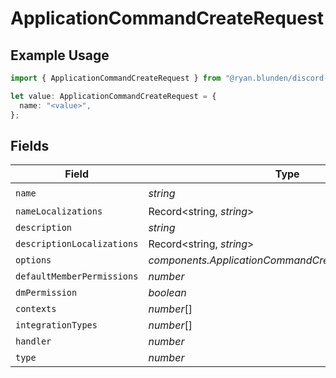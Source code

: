 # ApplicationCommandCreateRequest

## Example Usage

```typescript
import { ApplicationCommandCreateRequest } from "@ryan.blunden/discord-sdk/models/components";

let value: ApplicationCommandCreateRequest = {
  name: "<value>",
};
```

## Fields

| Field                                                 | Type                                                  | Required                                              | Description                                           |
| ----------------------------------------------------- | ----------------------------------------------------- | ----------------------------------------------------- | ----------------------------------------------------- |
| `name`                                                | *string*                                              | :heavy_check_mark:                                    | N/A                                                   |
| `nameLocalizations`                                   | Record<string, *string*>                              | :heavy_minus_sign:                                    | N/A                                                   |
| `description`                                         | *string*                                              | :heavy_minus_sign:                                    | N/A                                                   |
| `descriptionLocalizations`                            | Record<string, *string*>                              | :heavy_minus_sign:                                    | N/A                                                   |
| `options`                                             | *components.ApplicationCommandCreateRequestOptions*[] | :heavy_minus_sign:                                    | N/A                                                   |
| `defaultMemberPermissions`                            | *number*                                              | :heavy_minus_sign:                                    | N/A                                                   |
| `dmPermission`                                        | *boolean*                                             | :heavy_minus_sign:                                    | N/A                                                   |
| `contexts`                                            | *number*[]                                            | :heavy_minus_sign:                                    | N/A                                                   |
| `integrationTypes`                                    | *number*[]                                            | :heavy_minus_sign:                                    | N/A                                                   |
| `handler`                                             | *number*                                              | :heavy_minus_sign:                                    | N/A                                                   |
| `type`                                                | *number*                                              | :heavy_minus_sign:                                    | N/A                                                   |